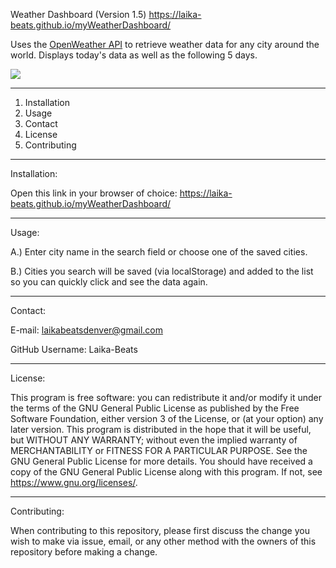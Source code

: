 Weather Dashboard (Version 1.5)
https://laika-beats.github.io/myWeatherDashboard/

Uses the [OpenWeather API](https://openweathermap.org/api) to retrieve weather data for any city around the world. Displays today's data as well as the following 5 days.

![](assets/WeatherDashboard.gif)

***************

1. Installation
2. Usage
3. Contact
4. License
5. Contributing


***************

Installation:

Open this link in your browser of choice: https://laika-beats.github.io/myWeatherDashboard/

***************

Usage:

A.) Enter city name in the search field or choose one of the saved cities. 

B.) Cities you search will be saved (via localStorage) and added to the list so you can quickly click and see the data again.

***************

Contact:

E-mail: laikabeatsdenver@gmail.com

GitHub Username: Laika-Beats

***************

License:

This program is free software: you can redistribute it and/or modify it under the terms of the GNU General Public License as published by the Free Software Foundation, either version 3 of the License, or (at your option) any later version.
This program is distributed in the hope that it will be useful, but WITHOUT ANY WARRANTY; without even the implied warranty of MERCHANTABILITY or FITNESS FOR A PARTICULAR PURPOSE.  See the GNU General Public License for more details. You should have received a copy of the GNU General Public License along with this program.  If not, see <https://www.gnu.org/licenses/>.

***************

Contributing:

When contributing to this repository, please first discuss the change you wish to make via issue, email, or any other method with the owners of this repository before making a change.
